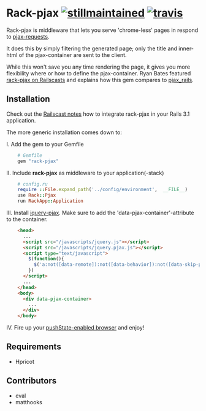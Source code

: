Rack-pjax [![stillmaintained](http://stillmaintained.com/eval/rack-pjax.png)](http://stillmaintained.com/eval/rack-pjax) [![travis](https://secure.travis-ci.org/eval/rack-pjax.png?branch=master)](https://secure.travis-ci.org/#!/eval/rack-pjax)
========

Rack-pjax is middleware that lets you serve 'chrome-less' pages in respond to [pjax-requests](https://github.com/defunkt/jquery-pjax).

It does this by simply filtering the generated page; only the title and inner-html of the pjax-container are sent to the client.

While this won't save you any time rendering the page, it gives you more flexibility where or how to define the pjax-container.
Ryan Bates featured [rack-pjax on Railscasts](http://railscasts.com/episodes/294-playing-with-pjax) and explains how this gem compares to [pjax_rails](https://github.com/rails/pjax_rails).

Installation
------------

Check out the [Railscast notes](http://railscasts.com/episodes/294-playing-with-pjax) how to integrate rack-pjax in your Rails 3.1 application.

The more generic installation comes down to:

I. Add the gem to your Gemfile

```ruby
    # Gemfile
    gem "rack-pjax"
```

II. Include **rack-pjax** as middleware to your application(-stack)

```ruby
    # config.ru
    require ::File.expand_path('../config/environment',  __FILE__)
    use Rack::Pjax
    run RackApp::Application
```

III. Install [jquery-pjax](https://github.com/defunkt/jquery-pjax). Make sure to add the 'data-pjax-container'-attribute to the container.

```html
    <head>
      ...
      <script src="/javascripts/jquery.js"></script>
      <script src="/javascripts/jquery.pjax.js"></script>
      <script type="text/javascript">
        $(function(){
          $('a:not([data-remote]):not([data-behavior]):not([data-skip-pjax])').pjax('[data-pjax-container]')
        })
      </script>
      ...
    </head>
    <body>
      <div data-pjax-container>
        ...
      </div>
    </body>
```

IV. Fire up your [pushState-enabled browser](http://caniuse.com/#search=pushstate) and enjoy!


Requirements
------------

- Hpricot


Contributors
------

* eval
* matthooks

